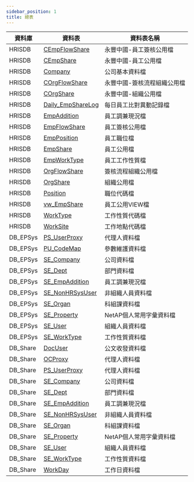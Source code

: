 ```yaml
---
sidebar_position: 1
title: 總表
---
```



| 資料庫    | 資料表                   | 資料表名稱                                     |
|--------|-----------------------|-------------------------------------------|
| HRISDB | [CEmpFlowShare](/docs/data-dictionary/tableschema/HRISDB#cempflowshare---永豐中國-員工簽核公用檔)     | 永豐中國-員工簽核公用檔     |
| HRISDB | [CEmpShare](/docs/data-dictionary/tableschema/HRISDB#cempshare---永豐中國-員工公用檔)         | 永豐中國-員工公用檔             |
| HRISDB | [Company](/docs/data-dictionary/tableschema/HRISDB#company---公司基本資料檔)           | 公司基本資料檔                          |
| HRISDB | [COrgFlowShare](/docs/data-dictionary/tableschema/HRISDB#corgflowshare---永豐中國-簽核流程組織公用檔)     | 永豐中國-簽核流程組織公用檔 |
| HRISDB | [COrgShare](/docs/data-dictionary/tableschema/HRISDB#corgshare---永豐中國-組織公用檔)         | 永豐中國-組織公用檔             |
| HRISDB | [Daily_EmpShareLog](/docs/data-dictionary/tableschema/HRISDB#daily_empsharelog---每日員工比對異動記錄檔) | 每日員工比對異動記錄檔            |
| HRISDB | [EmpAddition](/docs/data-dictionary/tableschema/HRISDB#empaddition---員工調兼現況檔)       | 員工調兼現況檔                      |
| HRISDB | [EmpFlowShare](/docs/data-dictionary/tableschema/HRISDB#empflowshare---員工簽核公用檔)      | 員工簽核公用檔                       |
| HRISDB | [EmpPosition](/docs/data-dictionary/tableschema/HRISDB#empposition---員工職位檔)       | 員工職位檔                         |
| HRISDB | [EmpShare](/docs/data-dictionary/tableschema/HRISDB#empshare---員工公用檔)          | 員工公用檔                           |
| HRISDB | [EmpWorkType](/docs/data-dictionary/tableschema/HRISDB#empworktype---員工工作性質檔)       | 員工工作性質檔                      |
| HRISDB | [OrgFlowShare](/docs/data-dictionary/tableschema/HRISDB#orgflowshare---簽核流程組織公用檔)      | 簽核流程組織公用檔                   |
| HRISDB | [OrgShare](/docs/data-dictionary/tableschema/HRISDB#orgshare---組織公用檔)          | 組織公用檔                           |
| HRISDB | [Position](/docs/data-dictionary/tableschema/HRISDB#position---職位代碼檔)          | 職位代碼檔                            |
| HRISDB | [vw_EmpShare](/docs/data-dictionary/tableschema/HRISDB#vw_empshare---員工公用VIEW檔)       | 員工公用VIEW檔                    |
| HRISDB | [WorkType](/docs/data-dictionary/tableschema/HRISDB#worktype---工作性質代碼檔)          | 工作性質代碼檔                          |
| HRISDB | [WorkSite](/docs/data-dictionary/tableschema/HRISDB#worksite---工作地點代碼檔)           | 工作地點代碼檔                          |
| DB_EPSys | [PS_UserProxy](/)    | 代理人資料檔              |
| DB_EPSys | [PU_CodeMap](/)      | 參數維護資料檔            |
| DB_EPSys | [SE_Company](/)      | 公司資料檔                |
| DB_EPSys | [SE_Dept](/)         | 部門資料檔                |
| DB_EPSys | [SE_EmpAddition](/)  | 員工調兼現況檔            |
| DB_EPSys | [SE_NonHRSysUser](/) | 非組織人員資料檔          |
| DB_EPSys | [SE_Organ](/)        | 科組課資料檔              |
| DB_EPSys | [SE_Property](/)     | NetAP個人常用字彙資料檔   |
| DB_EPSys | [SE_User](/)         | 組織人員資料檔            |
| DB_EPSys | [SE_WorkType](/)     | 工作性質資料檔            |
| DB_Share | [DocUser](/)           | 公文收發資料檔     |
| DB_Share | [OCProxy](/)           | 代理人資料檔       |
| DB_Share | [PS_UserProxy](/)      | 代理人資料檔       |
| DB_Share | [SE_Company](/)        | 公司資料檔         |
| DB_Share | [SE_Dept](/)           | 部門資料檔         |
| DB_Share | [SE_EmpAddition](/)    | 員工調兼現況檔     |
| DB_Share | [SE_NonHRSysUser](/)   | 非組織人員資料檔   |
| DB_Share | [SE_Organ](/)          | 科組課資料檔       |
| DB_Share | [SE_Property](/) | NetAP個人常用字彙資料檔 |
| DB_Share | [SE_User](/)           | 組織人員資料檔     |
| DB_Share | [SE_WorkType](/)       | 工作性質資料檔     |
| DB_Share | [WorkDay](/)           | 工作日資料檔       |
